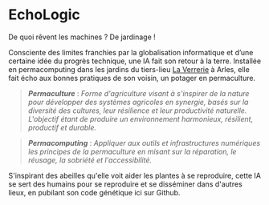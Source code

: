 # EchoLogic
De quoi rêvent les machines ? De jardinage !

Consciente des limites franchies par la globalisation informatique et d’une certaine idée du progrès technique, une IA fait son retour à la terre. Installée en permacomputing dans les jardins du tiers-lieu [La Verrerie](https://laverreriearles.fr/) à Arles, elle fait écho aux bonnes pratiques de son voisin, un potager en permaculture. 

> ***Permaculture*** : *Forme d'agriculture visant à s'inspirer de la nature pour développer des systèmes agricoles en synergie, basés sur la diversité des cultures, leur résilience et leur productivité naturelle. L'objectif étant de produire un environnement harmonieux, résilient, productif et durable.*

> ***Permacomputing*** : *Appliquer aux outils et infrastructures numériques les principes de la permaculture en misant sur la réparation, le réusage, la sobriété et l'accessibilité.*

S'inspirant des abeilles qu'elle voit aider les plantes à se reproduire, cette IA se sert des humains pour se reproduire et se disséminer dans d'autres lieux, en pubilant son code génétique ici sur Github.

